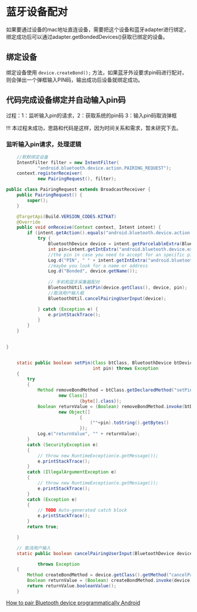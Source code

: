 # 蓝牙设备配对


如果要通过设备的mac地址直连设备，需要把这个设备和蓝牙adapter进行绑定，绑定成功后可以通过adapter.getBondedDevices()获取已绑定的设备。

## 绑定设备

绑定设备使用 `device.createBond();` 方法，如果蓝牙外设要求pin码进行配对，则会弹出一个弹框输入PIN码，输出成功后设备就绑定成功。


## 代码完成设备绑定并自动输入pin码

过程：1：监听输入pin的请求，2：获取系统的pin码 3：输入pin码取消弹框 

!!! 本过程未成功，思路和代码是这样，因为时间关系和需求，暂未研究下去。


###  监听输入pin请求，处理逻辑

````java
    //默默绑定设备
    IntentFilter filter = new IntentFilter(
            "android.bluetooth.device.action.PAIRING_REQUEST");
    context.registerReceiver(
            new PairingRequest(), filter);

````

````java
public class PairingRequest extends BroadcastReceiver {
    public PairingRequest() {
        super();
    }

    @TargetApi(Build.VERSION_CODES.KITKAT)
    @Override
    public void onReceive(Context context, Intent intent) {
        if (intent.getAction().equals("android.bluetooth.device.action.PAIRING_REQUEST")) {
            try {
                BluetoothDevice device = intent.getParcelableExtra(BluetoothDevice.EXTRA_DEVICE);
                int pin=intent.getIntExtra("android.bluetooth.device.extra.PAIRING_KEY", 0);
                //the pin in case you need to accept for an specific pin
                Log.d("PIN", " " + intent.getIntExtra("android.bluetooth.device.extra.PAIRING_KEY",0));
                //maybe you look for a name or address
                Log.d("Bonded", device.getName());
    
                // 手机和蓝牙采集器配对
                BluetoothUtil.setPin(device.getClass(), device, pin); 
                //取消用户输入框
                BluetoothUtil.cancelPairingUserInput(device);

            } catch (Exception e) {
                e.printStackTrace();
            }
        }
    }
    

}


    static public boolean setPin(Class btClass, BluetoothDevice btDevice,
                                 int pin) throws Exception
    {
        try
        {
            Method removeBondMethod = btClass.getDeclaredMethod("setPin",
                    new Class[]
                            {byte[].class});
            Boolean returnValue = (Boolean) removeBondMethod.invoke(btDevice,
                    new Object[]
                            {
                                (""+pin).toString().getBytes()
                            });
            Log.e("returnValue", "" + returnValue);
        }
        catch (SecurityException e)
        {
            // throw new RuntimeException(e.getMessage());
            e.printStackTrace();
        }
        catch (IllegalArgumentException e)
        {
            // throw new RuntimeException(e.getMessage());
            e.printStackTrace();
        }
        catch (Exception e)
        {
            // TODO Auto-generated catch block
            e.printStackTrace();
        }
        return true;

    }

    // 取消用户输入
    static public boolean cancelPairingUserInput(BluetoothDevice device)

            throws Exception
    {
        Method createBondMethod = device.getClass().getMethod("cancelPairingUserInput");
        Boolean returnValue = (Boolean) createBondMethod.invoke(device);
        return returnValue.booleanValue();
    }

````


[How to pair Bluetooth device programmatically Android](http://stackoverflow.com/questions/17168263/how-to-pair-bluetooth-device-programmatically-android)




